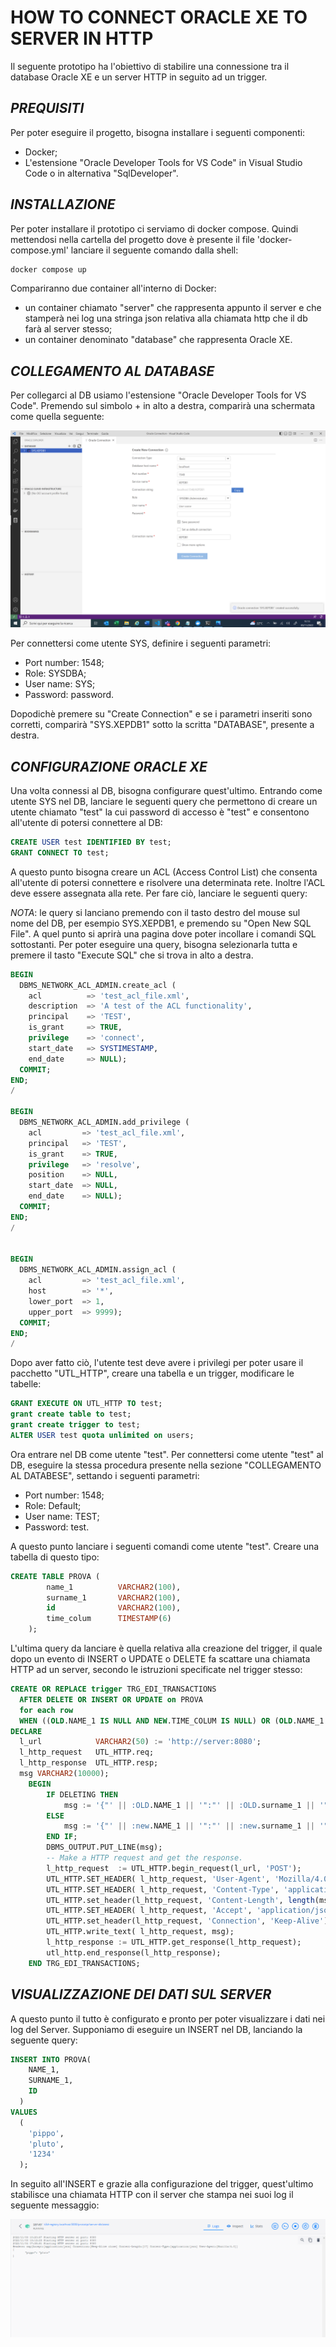 # **HOW TO CONNECT ORACLE XE TO SERVER IN HTTP**
Il seguente prototipo ha l'obiettivo di stabilire una connessione tra il database Oracle XE e un server HTTP in seguito ad un trigger.

## **_PREQUISITI <a name='Prerequisiti'></a>_**

Per poter eseguire il progetto, bisogna installare i seguenti componenti:

- Docker;
- L'estensione "Oracle Developer Tools for VS Code" in Visual Studio Code o in alternativa "SqlDeveloper".


## **_INSTALLAZIONE <a name='Installazione'></a>_**

Per poter installare il prototipo ci serviamo di docker compose. Quindi mettendosi nella cartella del progetto dove è presente il file 'docker-compose.yml' lanciare il seguente comando dalla shell:

```bash
docker compose up
```
Compariranno due container all'interno di Docker:
- un container chiamato "server" che rappresenta appunto il server e che stamperà nei log una stringa json relativa alla chiamata http che il db farà al server stesso;
- un container denominato "database" che rappresenta Oracle XE.

## **_COLLEGAMENTO AL DATABASE <a name='Collegamento al DB'></a>_**

Per collegarci al DB usiamo l'estensione "Oracle Developer Tools for VS Code". 
Premendo sul simbolo + in alto a destra, comparirà una schermata come quella seguente:

![create_connection](/immagini_markdown/create_connection.png)

Per connettersi come utente SYS, definire i seguenti parametri:
- Port number: 1548; 
- Role: SYSDBA;
- User name: SYS;
- Password: password. 

Dopodichè premere su "Create Connection" e se i parametri inseriti sono corretti, comparirà "SYS.XEPDB1" sotto la scritta "DATABASE", presente a destra. 


## **_CONFIGURAZIONE ORACLE XE <a name='Configurazione DB'></a>_**

Una volta connessi al DB, bisogna configurare quest'ultimo. Entrando come utente SYS nel DB, lanciare le seguenti query che permettono di creare un utente chiamato "test" la cui password di accesso è "test" e consentono all'utente di potersi connettere al DB:

```sql
CREATE USER test IDENTIFIED BY test;
GRANT CONNECT TO test;
```
A questo punto bisogna creare un ACL (Access Control List) che consenta all'utente di potersi connettere e risolvere una determinata rete. Inoltre l'ACL deve essere assegnata alla rete. Per fare ciò, lanciare le seguenti query:

_NOTA_: le query si lanciano premendo con il tasto destro del mouse sul nome del DB, per esempio SYS.XEPDB1, e premendo su "Open New SQL File". A quel punto si aprirà una pagina dove poter incollare i comandi SQL sottostanti. Per poter eseguire una query, bisogna selezionarla tutta e premere il tasto "Execute SQL" che si trova in alto a destra. 

```sql
BEGIN
  DBMS_NETWORK_ACL_ADMIN.create_acl (
    acl          => 'test_acl_file.xml', 
    description  => 'A test of the ACL functionality',
    principal    => 'TEST',
    is_grant     => TRUE, 
    privilege    => 'connect',
    start_date   => SYSTIMESTAMP,
    end_date     => NULL);
  COMMIT;
END;
/

BEGIN
  DBMS_NETWORK_ACL_ADMIN.add_privilege ( 
    acl         => 'test_acl_file.xml', 
    principal   => 'TEST',
    is_grant    => TRUE, 
    privilege   => 'resolve', 
    position    => NULL, 
    start_date  => NULL,
    end_date    => NULL);
  COMMIT;
END;
/


BEGIN
  DBMS_NETWORK_ACL_ADMIN.assign_acl (
    acl         => 'test_acl_file.xml',
    host        => '*', 
    lower_port  => 1,
    upper_port  => 9999); 
  COMMIT;
END;
/
```
Dopo aver fatto ciò, l'utente test deve avere i privilegi per poter usare il pacchetto "UTL_HTTP", creare una tabella e un trigger, modificare le tabelle:

```sql
GRANT EXECUTE ON UTL_HTTP TO test;
grant create table to test;
grant create trigger to test;
ALTER USER test quota unlimited on users;
```

Ora entrare nel DB come utente "test". Per connettersi come utente "test" al DB, eseguire la stessa procedura presente nella sezione "COLLEGAMENTO AL DATABESE", settando i seguenti parametri:
- Port number: 1548; 
- Role: Default;
- User name: TEST;
- Password: test. 

A questo punto lanciare i seguenti comandi come utente "test". Creare una tabella di questo tipo:

```sql
CREATE TABLE PROVA (
        name_1          VARCHAR2(100),
        surname_1 	    VARCHAR2(100),
        id              VARCHAR2(100),
	    time_colum  	TIMESTAMP(6)
    );
```

L'ultima query da lanciare è quella relativa alla creazione del trigger, il quale dopo un evento di INSERT o UPDATE o DELETE fa scattare una chiamata HTTP ad un server, secondo le istruzioni specificate nel trigger stesso:

```sql
CREATE OR REPLACE trigger TRG_EDI_TRANSACTIONS
  AFTER DELETE OR INSERT OR UPDATE on PROVA
  for each row
  WHEN ((OLD.NAME_1 IS NULL AND NEW.TIME_COLUM IS NULL) OR (OLD.NAME_1 IS NOT NULL AND NVL(NEW.TIME_COLUM, TO_DATE('01011900','DDMMYYYY')) = NVL(OLD.TIME_COLUM, TO_DATE('01011900','DDMMYYYY'))) OR NEW.NAME_1 IS NULL)
DECLARE
  l_url            VARCHAR2(50) := 'http://server:8080';
  l_http_request   UTL_HTTP.req;
  l_http_response  UTL_HTTP.resp;
  msg VARCHAR2(10000);
    BEGIN
        IF DELETING THEN 
            msg := '{"' || :OLD.NAME_1 || '":"' || :OLD.surname_1 || '"}';
        ELSE
            msg := '{"' || :new.NAME_1 || '":"' || :new.surname_1 || '"}';
        END IF;
        DBMS_OUTPUT.PUT_LINE(msg);
        -- Make a HTTP request and get the response.
        l_http_request  := UTL_HTTP.begin_request(l_url, 'POST');
        UTL_HTTP.SET_HEADER( l_http_request, 'User-Agent', 'Mozilla/4.0');
        UTL_HTTP.SET_HEADER( l_http_request, 'Content-Type', 'application/json');
        UTL_HTTP.set_header(l_http_request, 'Content-Length', length(msg));
        UTL_HTTP.SET_HEADER( l_http_request, 'Accept', 'application/json');
        UTL_HTTP.set_header(l_http_request, 'Connection', 'Keep-Alive');
        UTL_HTTP.write_text( l_http_request, msg);
        l_http_response := UTL_HTTP.get_response(l_http_request);
        utl_http.end_response(l_http_response); 
    END TRG_EDI_TRANSACTIONS;
```

## **_VISUALIZZAZIONE DEI DATI SUL SERVER <a name='Dati Server'></a>_**

A questo punto il tutto è configurato e pronto per poter visualizzare i dati nei log del Server. Supponiamo di eseguire un INSERT nel DB, lanciando la seguente query:

```sql
INSERT INTO PROVA(
    NAME_1,
    SURNAME_1,
    ID
  )
VALUES
  (
    'pippo',
    'pluto',
    '1234'
  );
```
In seguito all'INSERT e grazie alla configurazione del trigger, quest'ultimo stabilisce una chiamata HTTP con il server che stampa nei suoi log il seguente messaggio:

![log_server](/immagini_markdown/log_server.png)
